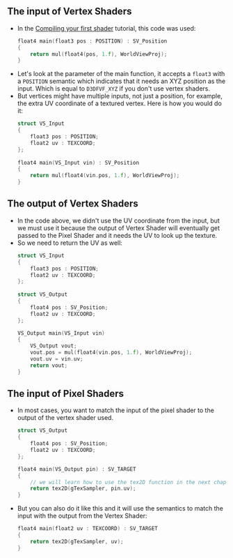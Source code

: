 ## The input of Vertex Shaders
- In the [Compiling your first shader](/compiling-your-first-shader.md) tutorial, this code was used:
    ```cpp
    float4 main(float3 pos : POSITION) : SV_Position
    {
        return mul(float4(pos, 1.f), WorldViewProj);
    }
    ```
- Let's look at the parameter of the main function, it accepts a `float3` with a `POSITION` semantic which indicates that it needs an XYZ position as the input. Which is equal to `D3DFVF_XYZ` if you don't use vertex shaders.
- But vertices might have multiple inputs, not just a position, for example, the extra UV coordinate of a textured vertex. Here is how you would do it:
    ```cpp
    struct VS_Input
    {
        float3 pos : POSITION;
        float2 uv : TEXCOORD;
    };
     
    float4 main(VS_Input vin) : SV_Position
    {
        return mul(float4(vin.pos, 1.f), WorldViewProj);
    }
    ```

## The output of Vertex Shaders
- In the code above, we didn't use the UV coordinate from the input, but we must use it because the output of Vertex Shader will eventually get passed to the Pixel Shader and it needs the UV to look up the texture.
- So we need to return the UV as well:
    ```cpp
    struct VS_Input
    {
        float3 pos : POSITION;
        float2 uv : TEXCOORD;
    };
     
    struct VS_Output
    {
        float4 pos : SV_Position;
        float2 uv : TEXCOORD;
    };
    
    VS_Output main(VS_Input vin)
    {
        VS_Output vout;
        vout.pos = mul(float4(vin.pos, 1.f), WorldViewProj);
        vout.uv = vin.uv;
        return vout;
    }
    ```

## The input of Pixel Shaders
- In most cases, you want to match the input of the pixel shader to the output of the vertex shader used.
    ```cpp
    struct VS_Output
    {
        float4 pos : SV_Position;
        float2 uv : TEXCOORD;
    };
    
    float4 main(VS_Output pin) : SV_TARGET
    {
        // we will learn how to use the tex2D function in the next chapter
        return tex2D(gTexSampler, pin.uv);
    }
    ```
- But you can also do it like this and it will use the semantics to match the input with the output from the Vertex Shader:
    ```cpp
    float4 main(float2 uv : TEXCOORD) : SV_TARGET
    {
        return tex2D(gTexSampler, uv);
    }
    ```

